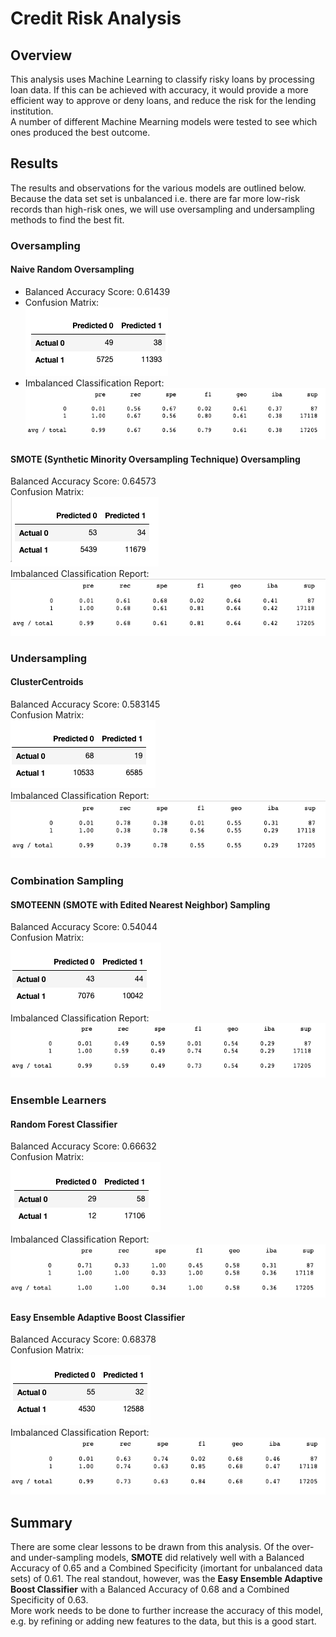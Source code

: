 # Credit Risk Analysis

## Overview
This analysis uses Machine Learning to classify risky loans by processing loan data.  If this can be achieved with accuracy, it would provide a more efficient way to approve or deny loans, and reduce the risk for the lending institution.  
A number of different Machine Mearning models were tested to see which ones produced the best outcome.

## Results
The results and observations for the various models are outlined below.  Because the data set set is unbalanced i.e. there are far more low-risk records than high-risk ones, we will use oversampling and undersampling methods to find the best fit.

### Oversampling

#### Naive Random Oversampling
- Balanced Accuracy Score: 0.61439<br>
- Confusion Matrix:<br>
<img src=Resources\NaiveRandomOversamplingCM.png></img><br>
- Imbalanced Classification Report:<br>
<img src=Resources\NaiveRandomOversamplingICR.png></img><br>

#### SMOTE (Synthetic Minority Oversampling Technique) Oversampling
Balanced Accuracy Score: 0.64573<br>
Confusion Matrix:<br>
<img src=Resources\SMOTE_CM.png></img><br>
Imbalanced Classification Report:<br>
<img src=Resources\SMOTE_ICR.png></img><br>

### Undersampling

#### ClusterCentroids
Balanced Accuracy Score: 0.583145<br>
Confusion Matrix:<br>
<img src=Resources\CC_CM.png></img><br>
Imbalanced Classification Report:<br>
<img src=Resources\CC_ICR.png></img><br>


### Combination Sampling

#### SMOTEENN (SMOTE with Edited Nearest Neighbor) Sampling
Balanced Accuracy Score: 0.54044<br>
Confusion Matrix:<br>
<img src=Resources\SMOTEENN_CM.png></img><br>
Imbalanced Classification Report:<br>
<img src=Resources\SMOTEENN_ICR.png></img><br>

### Ensemble Learners

#### Random Forest Classifier
Balanced Accuracy Score: 0.66632<br>
Confusion Matrix:<br>
<img src=Resources\RF_CM.png></img><br>
Imbalanced Classification Report:<br>
<img src=Resources\RF_ICR.png></img><br>

#### Easy Ensemble Adaptive Boost Classifier
Balanced Accuracy Score: 0.68378<br>
Confusion Matrix:<br>
<img src=Resources\EE_CM.png></img><br>
Imbalanced Classification Report:<br>
<img src=Resources\EE_ICR.png></img><br>

## Summary
There are some clear lessons to be drawn from this analysis.  Of the over- and under-sampling models, <b>SMOTE</b> did relatively well with a Balanced Accuracy of 0.65 and a Combined Specificity (imortant for unbalanced data sets) of 0.61.
The real standout, however, was the <b>Easy Ensemble Adaptive Boost Classifier</b> with a Balanced Accuracy of 0.68 and a Combined Specificity of 0.63.<br>
More work needs to be done to further increase the accuracy of this model, e.g. by refining or adding new features to the data, but this is a good start.



